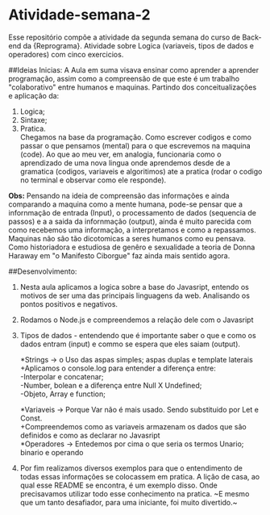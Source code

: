 # Atividade-semana-2
Esse repositório compõe a atividade da segunda semana do curso de Back-end da {Reprograma}. 
Atividade sobre Logica (variaveis, tipos de dados e operadores)  com cinco exercicios.  

##Ideias Inicias:
A Aula em suma visava ensinar como aprender a aprender programação, assim como a compreensão
de que este é um trabalho "colaborativo" entre humanos e maquinas. Partindo dos conceitualizações
e aplicação da:
1. Logica; 
2. Sintaxe; 
3. Pratica.  
Chegamos na base da programação. Como escrever codigos e como passar o que pensamos (mental) para
o que escrevemos na maquina (code). Ao que ao meu ver, em analogia, funcionaria como o aprendizado
de uma nova lingua onde aprendemos desde de a gramatica (codigos, variaveis e algoritimos) ate a
pratica (rodar o codigo no terminal e observar como ele responde).  

**Obs:** Pensando na ideia de compreensão das informações e ainda comparando a maquina como a mente humana,
pode-se pensar que a infornmação de entrada (Input), o processamento de dados (sequencia de passos) e a
a saida da infornmação (output), ainda é muito parecida com como recebemos uma informação, a interpretamos
e como a repassamos. Maquinas não são tão dicotomicas a seres humanos como eu pensava. Como historiadora
e estudiosa de genêro e sexualidade a teoria de Donna Haraway em "o Manifesto Ciborgue" faz ainda mais 
sentido agora.  

##Desenvolvimento:
1. Nesta aula aplicamos a logica sobre a base do Javasript, entendo os motivos de ser uma das principais
linguagens da web. Analisando os pontos positivos e negativos.
2. Rodamos o Node.js e compreendemos a relação dele com o Javasript
3. Tipos de dados - entendendo que é importante saber o que e como os dados entram (input) e commo se 
espera que eles saiam (output).  

    *Strings -> o Uso das aspas simples; aspas duplas e template laterais  
        +Aplicamos o console.log para entender a diferença entre:  
            -Interpolar e concatenar;  
            -Number, bolean e a diferença entre Null X Undefined;  
            -Objeto, Array e function;  

    *Variaveis -> Porque Var não é mais usado. Sendo substituido por Let e Const.  
        +Compreendemos como as variaveis armazenam os dados que são definidos e como as declarar no Javasript  
    *Operadores -> Entedemos por cima o que seria os termos Unario; binario e operando
4. Por fim realizamos diversos exemplos para que o entendimento de todas essas informações se colocassem
em pratica. A lição de casa, ao qual esse README se encontra, é um exemplo disso. Onde precisavamos utilizar
todo esse conhecimento na pratica. ~E mesmo que um tanto desafiador, para uma iniciante, foi muito divertido.~


